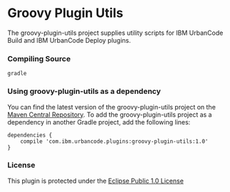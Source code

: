 # Groovy Plugin Utils

The groovy-plugin-utils project supplies utility scripts for IBM UrbanCode Build and IBM UrbanCode Deploy plugins.

### Compiling Source
`gradle`

### Using groovy-plugin-utils as a dependency
You can find the latest version of the groovy-plugin-utils project on the [Maven Central Repository](http://search.maven.org/#browse%7C-1759853279).
To add the groovy-plugin-utils project as a dependency in another Gradle project, add the following lines:
```
dependencies {
    compile 'com.ibm.urbancode.plugins:groovy-plugin-utils:1.0'
}
```

### License
This plugin is protected under the [Eclipse Public 1.0 License](http://www.eclipse.org/legal/epl-v10.html)
